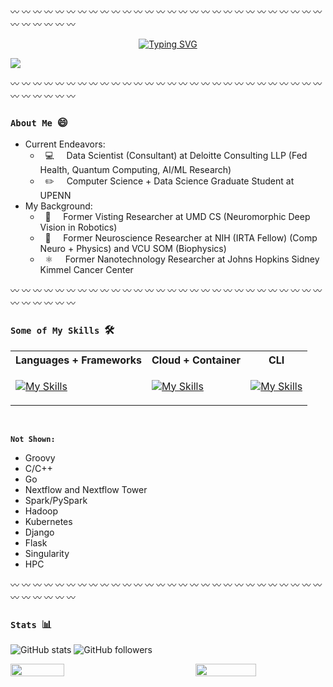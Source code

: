 

:wavy_dash: :wavy_dash: :wavy_dash: :wavy_dash: :wavy_dash: :wavy_dash: :wavy_dash: :wavy_dash: :wavy_dash: :wavy_dash: :wavy_dash: :wavy_dash: :wavy_dash: :wavy_dash: :wavy_dash: :wavy_dash: :wavy_dash: :wavy_dash: :wavy_dash: :wavy_dash: :wavy_dash: :wavy_dash: :wavy_dash: :wavy_dash: :wavy_dash: :wavy_dash: :wavy_dash: :wavy_dash: :wavy_dash: :wavy_dash: :wavy_dash: :wavy_dash: :wavy_dash: :wavy_dash:

<p align="center">
<a href="https://github.com/ankushkgupta">
    <img src="https://readme-typing-svg.demolab.com?font=Georgia&size=18&duration=1500&pause=200&multiline=true&width=500&height=100&lines=Ankush+K.+Gupta;&#8594; Data+Scientist+(AI/ML)+and+Researcher;&#8594; AI+%7C+Computer+Vision+%7C+Quantum+Computing+%7C+Genetics;" alt="Typing SVG" />
</a>
<br/>

<p align="left">
<a href="mailto:ankushkgupta@deloitte.com">
    <img src="https://img.shields.io/badge/-Email-red?style=flat-square&logo=gmail&logoColor=white">
</a>
    
:wavy_dash: :wavy_dash: :wavy_dash: :wavy_dash: :wavy_dash: :wavy_dash: :wavy_dash: :wavy_dash: :wavy_dash: :wavy_dash: :wavy_dash: :wavy_dash: :wavy_dash: :wavy_dash: :wavy_dash: :wavy_dash: :wavy_dash: :wavy_dash: :wavy_dash: :wavy_dash: :wavy_dash: :wavy_dash: :wavy_dash: :wavy_dash: :wavy_dash: :wavy_dash: :wavy_dash: :wavy_dash: :wavy_dash: :wavy_dash: :wavy_dash: :wavy_dash: :wavy_dash: :wavy_dash:

### ```About Me``` &nbsp;:smile:
* Current Endeavors:
    * &nbsp; :computer: &nbsp;&nbsp;&nbsp; Data Scientist (Consultant) at Deloitte Consulting LLP (Fed Health, Quantum Computing, AI/ML Research)
    * &nbsp; :pencil2: &nbsp;&nbsp;&nbsp; Computer Science + Data Science Graduate Student at UPENN
* My Background:
    * &nbsp; 🤖 &nbsp;&nbsp;&nbsp; Former Visting Researcher at UMD CS (Neuromorphic Deep Vision in Robotics)
    * &nbsp; 🧠 &nbsp;&nbsp;&nbsp; Former Neuroscience Researcher at NIH (IRTA Fellow) (Comp Neuro + Physics) and VCU SOM (Biophysics)
    * &nbsp; ⚛️ &nbsp;&nbsp;&nbsp; Former Nanotechnology Researcher at Johns Hopkins Sidney Kimmel Cancer Center

:wavy_dash: :wavy_dash: :wavy_dash: :wavy_dash: :wavy_dash: :wavy_dash: :wavy_dash: :wavy_dash: :wavy_dash: :wavy_dash: :wavy_dash: :wavy_dash: :wavy_dash: :wavy_dash: :wavy_dash: :wavy_dash: :wavy_dash: :wavy_dash: :wavy_dash: :wavy_dash: :wavy_dash: :wavy_dash: :wavy_dash: :wavy_dash: :wavy_dash: :wavy_dash: :wavy_dash: :wavy_dash: :wavy_dash: :wavy_dash: :wavy_dash: :wavy_dash: :wavy_dash: :wavy_dash:

### ```Some of My Skills``` &nbsp;🛠️

<!-- <a href="https://github.com/ankushkgupta2">
    <img src="https://github-readme-stats.vercel.app/api?username=ankushkgupta2&show_icons=true&count_private=true&show_icons=true&hide_border=true&hide_title=true&card_width=300px&hide_rank=true&bg_color=00000000&theme=dracula">
</a> -->

<table>
<tr><th>Languages + Frameworks </th><th>Cloud + Container </th><th>CLI</th></tr>
<tr><td>

[![My Skills](https://skills.thijs.gg/icons?i=py,r,java,matlab,perl,mysql,scala,md,pytorch,tensorfow&theme=light&perline=5)](https://skills.thijs.gg)
</td><td>
    
[![My Skills](https://skills.thijs.gg/icons?i=azure,aws,gcp,docker&theme=light&perline=5)](https://skills.thijs.gg)
</td><td>

[![My Skills](https://skills.thijs.gg/icons?i=git,bash,powershell&theme=light&perline=3)](https://skills.thijs.gg)
    
</table>
    
<br>

**```Not Shown:```**
* Groovy
* C/C++
* Go
* Nextflow and Nextflow Tower 
* Spark/PySpark
* Hadoop
* Kubernetes
* Django
* Flask
* Singularity
* HPC


:wavy_dash: :wavy_dash: :wavy_dash: :wavy_dash: :wavy_dash: :wavy_dash: :wavy_dash: :wavy_dash: :wavy_dash: :wavy_dash: :wavy_dash: :wavy_dash: :wavy_dash: :wavy_dash: :wavy_dash: :wavy_dash: :wavy_dash: :wavy_dash: :wavy_dash: :wavy_dash: :wavy_dash: :wavy_dash: :wavy_dash: :wavy_dash: :wavy_dash: :wavy_dash: :wavy_dash: :wavy_dash: :wavy_dash: :wavy_dash: :wavy_dash: :wavy_dash: :wavy_dash: :wavy_dash:

### ```Stats``` &nbsp;:bar_chart:

![GitHub stats](https://img.shields.io/github/stars/ankushkgupta2?style=social) ![GitHub followers](https://img.shields.io/github/followers/ankushkgupta2?style=social)
    
<div style="display: flex; justify-content: space-between;">
  <img width="44%" style="padding-right: 50px;" src="https://github-readme-stats.vercel.app/api?username=ankushkgupta2&show_icons=true&theme=radical&count_private=true&include_all_commits=true&custom_title=Ankush%27s%20GitHub%20Stats" />
  <img width="46.5%" style="padding-left: 50px;" src="https://github-readme-streak-stats.herokuapp.com/?user=ankushkgupta2&theme=radical" />
</div>

